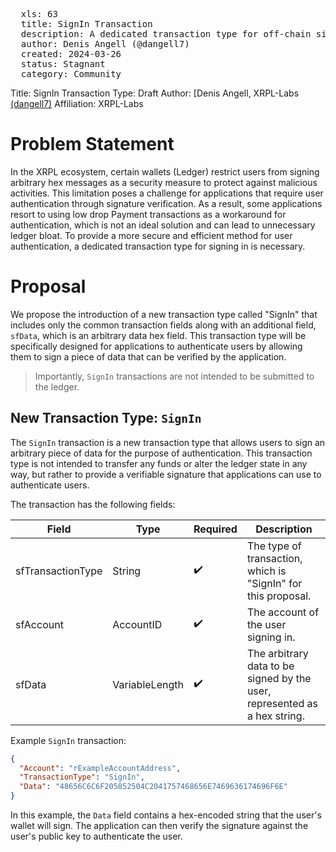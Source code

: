 <pre>
  xls: 63
  title: SignIn Transaction
  description: A dedicated transaction type for off-chain signing in with wallets
  author: Denis Angell (@dangell7)
  created: 2024-03-26
  status: Stagnant
  category: Community
</pre>

Title: SignIn Transaction
Type: Draft
Author:
[Denis Angell, XRPL-Labs <a href="https://github.com/dangell7/">(dangell7)</a>
Affiliation: XRPL-Labs

# Problem Statement

In the XRPL ecosystem, certain wallets (Ledger) restrict users from signing arbitrary hex messages as a security measure to protect against malicious activities. This limitation poses a challenge for applications that require user authentication through signature verification. As a result, some applications resort to using low drop Payment transactions as a workaround for authentication, which is not an ideal solution and can lead to unnecessary ledger bloat. To provide a more secure and efficient method for user authentication, a dedicated transaction type for signing in is necessary.

# Proposal

We propose the introduction of a new transaction type called "SignIn" that includes only the common transaction fields along with an additional field, `sfData`, which is an arbitrary data hex field. This transaction type will be specifically designed for applications to authenticate users by allowing them to sign a piece of data that can be verified by the application.

> Importantly, `SignIn` transactions are not intended to be submitted to the ledger.

## New Transaction Type: `SignIn`

The `SignIn` transaction is a new transaction type that allows users to sign an arbitrary piece of data for the purpose of authentication. This transaction type is not intended to transfer any funds or alter the ledger state in any way, but rather to provide a verifiable signature that applications can use to authenticate users.

The transaction has the following fields:

| Field             | Type           | Required | Description                                                               |
| ----------------- | -------------- | -------- | ------------------------------------------------------------------------- |
| sfTransactionType | String         | ✔️       | The type of transaction, which is "SignIn" for this proposal.             |
| sfAccount         | AccountID      | ✔️       | The account of the user signing in.                                       |
| sfData            | VariableLength | ✔️       | The arbitrary data to be signed by the user, represented as a hex string. |

Example `SignIn` transaction:

```json
{
  "Account": "rExampleAccountAddress",
  "TransactionType": "SignIn",
  "Data": "48656C6C6F205852504C2041757468656E7469636174696F6E"
}
```

In this example, the `Data` field contains a hex-encoded string that the user's wallet will sign. The application can then verify the signature against the user's public key to authenticate the user.
